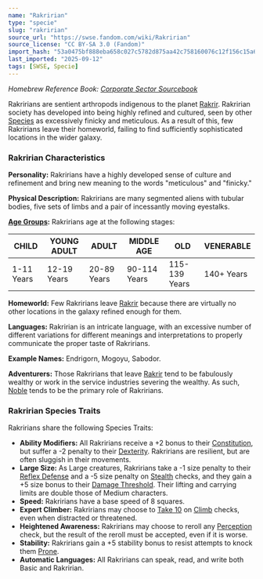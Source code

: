 ```yaml
---
name: "Rakririan"
type: "specie"
slug: "rakririan"
source_url: "https://swse.fandom.com/wiki/Rakririan"
source_license: "CC BY-SA 3.0 (Fandom)"
import_hash: "53a0475bf888eba658c027c5782d875aa42c758160076c12f156c15a6b4b3d23"
last_imported: "2025-09-12"
tags: [SWSE, Specie]
---
```

*Homebrew Reference Book: [Corporate Sector Sourcebook](https://swse.fandom.com/wiki/Corporate_Sector_Sourcebook)*

Rakririans are sentient arthropods indigenous to the planet [Rakrir](https://swse.fandom.com/wiki/Rakrir). Rakririan society has developed into being highly refined and cultured, seen by other [Species](https://swse.fandom.com/wiki/Species) as excessively finicky and meticulous. As a result of this, few Rakririans leave their homeworld, failing to find sufficiently sophisticated locations in the wider galaxy.
### Rakririan Characteristics
**Personality:** Rakririans have a highly developed sense of culture and refinement and bring new meaning to the words "meticulous" and "finicky."

**Physical Description:** Rakririans are many segmented aliens with tubular bodies, five sets of limbs and a pair of incessantly moving eyestalks.

**[Age Groups](https://swse.fandom.com/wiki/Age_Groups):** Rakririans age at the following stages:

| CHILD | YOUNG ADULT | ADULT | MIDDLE AGE | OLD | VENERABLE |
| --- | --- | --- | --- | --- | --- |
| 1-11 Years | 12-19 Years | 20-89 Years | 90-114 Years | 115-139 Years | 140+ Years |

**Homeworld:** Few Rakririans leave [Rakrir](https://swse.fandom.com/wiki/Rakrir) because there are virtually no other locations in the galaxy refined enough for them.

**Languages:** Rakririan is an intricate language, with an excessive number of different variations for different meanings and interpretations to properly communicate the proper taste of Rakririans.

**Example Names:** Endrigorn, Mogoyu, Sabodor.

**Adventurers:** Those Rakririans that leave [Rakrir](https://swse.fandom.com/wiki/Rakrir) tend to be fabulously wealthy or work in the service industries severing the wealthy. As such, [Noble](https://swse.fandom.com/wiki/Noble) tends to be the primary role of Rakririans.
### Rakririan Species Traits
Rakririans share the following Species Traits:
- **Ability Modifiers:** All Rakririans receive a +2 bonus to their [Constitution](https://swse.fandom.com/wiki/Constitution), but suffer a -2 penalty to their [Dexterity](https://swse.fandom.com/wiki/Dexterity). Rakririans are resilient, but are often sluggish in their movements.
- **Large Size:** As Large creatures, Rakririans take a -1 size penalty to their [Reflex Defense](https://swse.fandom.com/wiki/Reflex_Defense) and a -5 size penalty on [Stealth](https://swse.fandom.com/wiki/Stealth) checks, and they gain a +5 size bonus to their [Damage Threshold](https://swse.fandom.com/wiki/Damage_Threshold). Their lifting and carrying limits are double those of Medium characters.
- **Speed:** Rakririans have a base speed of 8 squares.
- **Expert Climber:** Rakririans may choose to [Take 10](https://swse.fandom.com/wiki/Take_10) on [Climb](https://swse.fandom.com/wiki/Climb) checks, even when distracted or threatened.
- **Heightened Awareness:** Rakririans may choose to reroll any [Perception](https://swse.fandom.com/wiki/Perception) check, but the result of the reroll must be accepted, even if it is worse.
- **Stability:** Rakririans gain a +5 stability bonus to resist attempts to knock them [Prone](https://swse.fandom.com/wiki/Prone).
- **Automatic Languages:** All Rakririans can speak, read, and write both Basic and Rakririan.